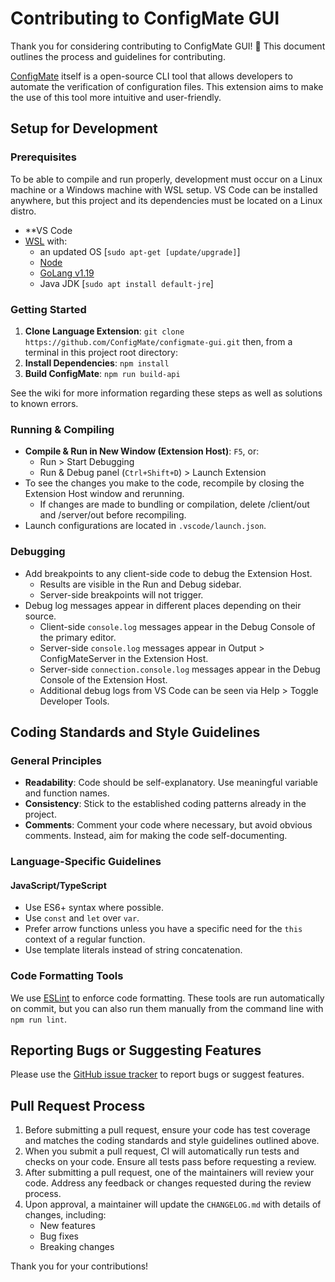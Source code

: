 # Contributing to ConfigMate GUI

Thank you for considering contributing to ConfigMate GUI! 🎉 This document outlines the process and guidelines for contributing.

[ConfigMate](https://github.com/ConfigMate/configmate) itself is a open-source CLI tool that allows developers to automate the verification of configuration files. This extension aims to make the use of this tool more intuitive and user-friendly.

## Setup for Development

### Prerequisites

To be able to compile and run properly, development must occur on a Linux machine or a Windows machine with WSL setup. VS Code can be installed anywhere, but this project and its dependencies must be located on a Linux distro.

- **VS Code
- [WSL](https://learn.microsoft.com/en-us/windows/wsl/install) with:
	- an updated OS [`sudo apt-get [update/upgrade]`]
	- [Node](https://nodejs.org/)
	- [GoLang v1.19](https://go.dev/doc/install)
	- Java JDK [`sudo apt install default-jre`]

### Getting Started

1. **Clone Language Extension**: `git clone https://github.com/ConfigMate/configmate-gui.git`
	then, from a terminal in this project root directory:
2. **Install Dependencies**: `npm install`
3. **Build ConfigMate**: `npm run build-api`

See the wiki for more information regarding these steps as well as solutions to known errors.

### Running & Compiling

- **Compile & Run in New Window (Extension Host)**: `F5`, or:
	- Run > Start Debugging
	- Run & Debug panel (`Ctrl+Shift+D`) > Launch Extension
- To see the changes you make to the code, recompile by closing the Extension Host window and rerunning.
	- If changes are made to bundling or compilation, delete /client/out and /server/out before recompiling.
- Launch configurations are located in `.vscode/launch.json`.

### Debugging

- Add breakpoints to any client-side code to debug the Extension Host. 
	- Results are visible in the Run and Debug sidebar.
	- Server-side breakpoints will not trigger.
- Debug log messages appear in different places depending on their source.
	- Client-side `console.log` messages appear in the Debug Console of the primary editor.
	- Server-side `console.log` messages appear in Output > ConfigMateServer in the Extension Host.
	- Server-side `connection.console.log` messages appear in the Debug Console of the Extension Host.
	- Additional debug logs from VS Code can be seen via Help > Toggle Developer Tools.

## Coding Standards and Style Guidelines

### General Principles

- **Readability**: Code should be self-explanatory. Use meaningful variable and function names.
- **Consistency**: Stick to the established coding patterns already in the project.
- **Comments**: Comment your code where necessary, but avoid obvious comments. Instead, aim for making the code self-documenting.

### Language-Specific Guidelines

#### JavaScript/TypeScript

- Use ES6+ syntax where possible.
- Use `const` and `let` over `var`.
- Prefer arrow functions unless you have a specific need for the `this` context of a regular function.
- Use template literals instead of string concatenation.

### Code Formatting Tools

We use [ESLint](https://eslint.org/) to enforce code formatting. These tools are run automatically on commit, but you can also run them manually from the command line with `npm run lint`.

## Reporting Bugs or Suggesting Features

Please use the [GitHub issue tracker](https://github.com/ConfigMate/configmate-gui/issues) to report bugs or suggest features.

## Pull Request Process

1. Before submitting a pull request, ensure your code has test coverage and matches the coding standards and style guidelines outlined above.
2. When you submit a pull request, CI will automatically run tests and checks on your code. Ensure all tests pass before requesting a review.
3. After submitting a pull request, one of the maintainers will review your code. Address any feedback or changes requested during the review process.
4.  Upon approval, a maintainer will update the `CHANGELOG.md` with details of changes, including:
    - New features
    - Bug fixes
    - Breaking changes  


Thank you for your contributions!